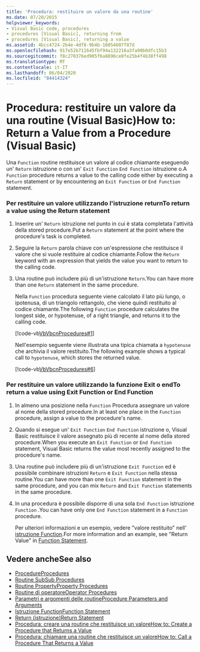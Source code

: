 ```yaml
---
title: 'Procedura: restituire un valore da una routine'
ms.date: 07/20/2015
helpviewer_keywords:
- Visual Basic code, procedures
- procedures [Visual Basic], returning from
- procedures [Visual Basic], returning a value
ms.assetid: 4bcc4724-2b4e-4df8-9b4b-16054607f87d
ms.openlocfilehash: 917e52b711645fbf94a132216a3fa90b0dfc15b3
ms.sourcegitcommit: f8c270376ed905f6a8896ce0fe25b4f4b38ff498
ms.translationtype: MT
ms.contentlocale: it-IT
ms.lasthandoff: 06/04/2020
ms.locfileid: "84414324"
---
```

# <a name="how-to-return-a-value-from-a-procedure-visual-basic"></a><span data-ttu-id="2b3a0-102">Procedura: restituire un valore da una routine (Visual Basic)</span><span class="sxs-lookup"><span data-stu-id="2b3a0-102">How to: Return a Value from a Procedure (Visual Basic)</span></span>
<span data-ttu-id="2b3a0-103">Una `Function` routine restituisce un valore al codice chiamante eseguendo un' `Return` istruzione o con un' `Exit Function` `End Function` istruzione o.</span><span class="sxs-lookup"><span data-stu-id="2b3a0-103">A `Function` procedure returns a value to the calling code either by executing a `Return` statement or by encountering an `Exit Function` or `End Function` statement.</span></span>  
  
### <a name="to-return-a-value-using-the-return-statement"></a><span data-ttu-id="2b3a0-104">Per restituire un valore utilizzando l'istruzione return</span><span class="sxs-lookup"><span data-stu-id="2b3a0-104">To return a value using the Return statement</span></span>  
  
1. <span data-ttu-id="2b3a0-105">Inserire un' `Return` istruzione nel punto in cui è stata completata l'attività della stored procedure.</span><span class="sxs-lookup"><span data-stu-id="2b3a0-105">Put a `Return` statement at the point where the procedure's task is completed.</span></span>  
  
2. <span data-ttu-id="2b3a0-106">Seguire la `Return` parola chiave con un'espressione che restituisce il valore che si vuole restituire al codice chiamante.</span><span class="sxs-lookup"><span data-stu-id="2b3a0-106">Follow the `Return` keyword with an expression that yields the value you want to return to the calling code.</span></span>  
  
3. <span data-ttu-id="2b3a0-107">Una routine può includere più di un'istruzione `Return`.</span><span class="sxs-lookup"><span data-stu-id="2b3a0-107">You can have more than one `Return` statement in the same procedure.</span></span>  
  
     <span data-ttu-id="2b3a0-108">Nella `Function` procedura seguente viene calcolato il lato più lungo, o ipotenusa, di un triangolo rettangolo, che viene quindi restituito al codice chiamante.</span><span class="sxs-lookup"><span data-stu-id="2b3a0-108">The following `Function` procedure calculates the longest side, or hypotenuse, of a right triangle, and returns it to the calling code.</span></span>  
  
     [!code-vb[VbVbcnProcedures#1](~/samples/snippets/visualbasic/VS_Snippets_VBCSharp/VbVbcnProcedures/VB/Class1.vb#1)]  
  
     <span data-ttu-id="2b3a0-109">Nell'esempio seguente viene illustrata una tipica chiamata a `hypotenuse` che archivia il valore restituito.</span><span class="sxs-lookup"><span data-stu-id="2b3a0-109">The following example shows a typical call to `hypotenuse`, which stores the returned value.</span></span>  
  
     [!code-vb[VbVbcnProcedures#6](~/samples/snippets/visualbasic/VS_Snippets_VBCSharp/VbVbcnProcedures/VB/Class1.vb#6)]  
  
### <a name="to-return-a-value-using-exit-function-or-end-function"></a><span data-ttu-id="2b3a0-110">Per restituire un valore utilizzando la funzione Exit o end</span><span class="sxs-lookup"><span data-stu-id="2b3a0-110">To return a value using Exit Function or End Function</span></span>  
  
1. <span data-ttu-id="2b3a0-111">In almeno una posizione nella `Function` Procedura assegnare un valore al nome della stored procedure.</span><span class="sxs-lookup"><span data-stu-id="2b3a0-111">In at least one place in the `Function` procedure, assign a value to the procedure's name.</span></span>  
  
2. <span data-ttu-id="2b3a0-112">Quando si esegue un' `Exit Function` `End Function` istruzione o, Visual Basic restituisce il valore assegnato più di recente al nome della stored procedure.</span><span class="sxs-lookup"><span data-stu-id="2b3a0-112">When you execute an `Exit Function` or `End Function` statement, Visual Basic returns the value most recently assigned to the procedure's name.</span></span>  
  
3. <span data-ttu-id="2b3a0-113">Una routine può includere più di un'istruzione `Exit Function` ed è possibile combinare istruzioni `Return` e `Exit Function` nella stessa routine.</span><span class="sxs-lookup"><span data-stu-id="2b3a0-113">You can have more than one `Exit Function` statement in the same procedure, and you can mix `Return` and `Exit Function` statements in the same procedure.</span></span>  
  
4. <span data-ttu-id="2b3a0-114">In una procedura è possibile disporre di una sola `End Function` istruzione `Function` .</span><span class="sxs-lookup"><span data-stu-id="2b3a0-114">You can have only one `End Function` statement in a `Function` procedure.</span></span>  
  
     <span data-ttu-id="2b3a0-115">Per ulteriori informazioni e un esempio, vedere "valore restituito" nell' [istruzione Function](../../../language-reference/statements/function-statement.md).</span><span class="sxs-lookup"><span data-stu-id="2b3a0-115">For more information and an example, see "Return Value" in [Function Statement](../../../language-reference/statements/function-statement.md).</span></span>  
  
## <a name="see-also"></a><span data-ttu-id="2b3a0-116">Vedere anche</span><span class="sxs-lookup"><span data-stu-id="2b3a0-116">See also</span></span>

- [<span data-ttu-id="2b3a0-117">Procedure</span><span class="sxs-lookup"><span data-stu-id="2b3a0-117">Procedures</span></span>](./index.md)
- [<span data-ttu-id="2b3a0-118">Routine Sub</span><span class="sxs-lookup"><span data-stu-id="2b3a0-118">Sub Procedures</span></span>](./sub-procedures.md)
- [<span data-ttu-id="2b3a0-119">Routine Property</span><span class="sxs-lookup"><span data-stu-id="2b3a0-119">Property Procedures</span></span>](./property-procedures.md)
- [<span data-ttu-id="2b3a0-120">Routine di operatore</span><span class="sxs-lookup"><span data-stu-id="2b3a0-120">Operator Procedures</span></span>](./operator-procedures.md)
- [<span data-ttu-id="2b3a0-121">Parametri e argomenti delle routine</span><span class="sxs-lookup"><span data-stu-id="2b3a0-121">Procedure Parameters and Arguments</span></span>](./procedure-parameters-and-arguments.md)
- [<span data-ttu-id="2b3a0-122">Istruzione Function</span><span class="sxs-lookup"><span data-stu-id="2b3a0-122">Function Statement</span></span>](../../../language-reference/statements/function-statement.md)
- [<span data-ttu-id="2b3a0-123">Return (istruzione)</span><span class="sxs-lookup"><span data-stu-id="2b3a0-123">Return Statement</span></span>](../../../language-reference/statements/return-statement.md)
- [<span data-ttu-id="2b3a0-124">Procedura: creare una routine che restituisce un valore</span><span class="sxs-lookup"><span data-stu-id="2b3a0-124">How to: Create a Procedure that Returns a Value</span></span>](./how-to-create-a-procedure-that-returns-a-value.md)
- [<span data-ttu-id="2b3a0-125">Procedura: chiamare una routine che restituisce un valore</span><span class="sxs-lookup"><span data-stu-id="2b3a0-125">How to: Call a Procedure That Returns a Value</span></span>](./how-to-call-a-procedure-that-returns-a-value.md)
